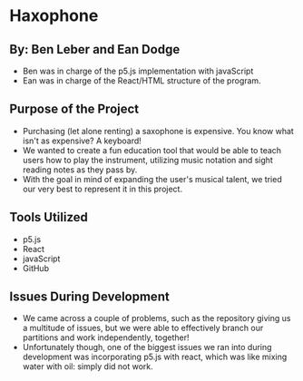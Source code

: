 # Haxophone
## By: Ben Leber and Ean Dodge
- Ben was in charge of the p5.js implementation with javaScript
- Ean was in charge of the React/HTML structure of the program.

## Purpose of the Project
- Purchasing (let alone renting) a saxophone is expensive. You know what isn't as expensive? A keyboard!
- We wanted to create a fun education tool that would be able to teach users how to play the instrument, utilizing music notation and sight reading notes as they pass by.
- With the goal in mind of expanding the user's musical talent, we tried our very best to represent it in this project.

## Tools Utilized
- p5.js
- React
- javaScript
- GitHub

## Issues During Development
- We came across a couple of problems, such as the repository giving us a multitude of issues, but we were able to effectively branch our partitions and work independently, together!
- Unfortunately though, one of the biggest issues we ran into during development was incorporating p5.js with react, which was like mixing water with oil: simply did not work.
